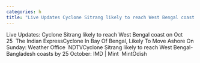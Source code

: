 ```yaml
---
categories: h
title: "Live Updates Cyclone Sitrang likely to reach West Bengal coast on Oct 25  The Indian Express"
---
```

Live Updates: Cyclone Sitrang likely to reach West Bengal coast on Oct 25&nbsp;&nbsp;The Indian ExpressCyclone In Bay Of Bengal, Likely To Move Ashore On Sunday: Weather Office&nbsp;&nbsp;NDTVCyclone Sitrang likely to reach West Bengal-Bangladesh coasts by 25 October: IMD | Mint&nbsp;&nbsp;MintOdish